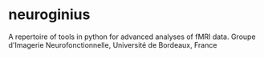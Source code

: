# neuroginius
A repertoire of tools in python for advanced analyses of fMRI data. Groupe d'Imagerie Neurofonctionnelle, Université de Bordeaux, France
